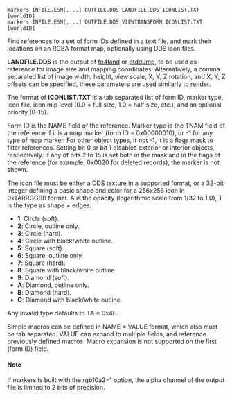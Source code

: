     markers INFILE.ESM[,...] OUTFILE.DDS LANDFILE.DDS ICONLIST.TXT [worldID]
    markers INFILE.ESM[,...] OUTFILE.DDS VIEWTRANSFORM ICONLIST.TXT [worldID]

Find references to a set of form IDs defined in a text file, and mark their locations on an RGBA format map, optionally using DDS icon files.

**LANDFILE.DDS** is the output of [fo4land](fo4land.md) or [btddump](btddump.md), to be used as reference for image size and mapping coordinates. Alternatively, a comma separated list of image width, height, view scale, X, Y, Z rotation, and X, Y, Z offsets can be specified, these parameters are used similarly to [render](render.md).

The format of **ICONLIST.TXT** is a tab separated list of form ID, marker type, icon file, icon mip level (0.0 = full size, 1.0 = half size, etc.), and an optional priority (0-15).

Form ID is the NAME field of the reference. Marker type is the TNAM field of the reference if it is a map marker (form ID = 0x00000010), or -1 for any type of map marker. For other object types, if not -1, it is a flags mask to filter references. Setting bit 0 or bit 1 disables exterior or interior objects, respectively. If any of bits 2 to 15 is set both in the mask and in the flags of the reference (for example, 0x0020 for deleted records), the marker is not shown.

The icon file must be either a DDS texture in a supported format, or a 32-bit integer defining a basic shape and color for a 256x256 icon in 0xTARRGGBB format. A is the opacity (logarithmic scale from 1/32 to 1.0), T is the type as shape + edges:

* **1**: Circle (soft).
* **2**: Circle, outline only.
* **3**: Circle (hard).
* **4**: Circle with black/white outline.
* **5**: Square (soft).
* **6**: Square, outline only.
* **7**: Square (hard).
* **8**: Square with black/white outline.
* **9**: Diamond (soft).
* **A**: Diamond, outline only.
* **B**: Diamond (hard).
* **C**: Diamond with black/white outline.

Any invalid type defaults to TA = 0x4F.

Simple macros can be defined in NAME = VALUE format, which also must be tab separated. VALUE can expand to multiple fields, and reference previously defined macros. Macro expansion is not supported on the first (form ID) field.

#### Note

If markers is built with the rgb10a2=1 option, the alpha channel of the output file is limited to 2 bits of precision.

